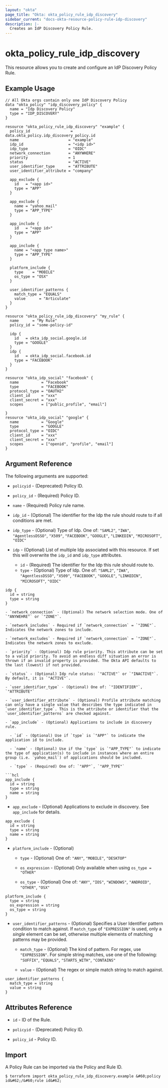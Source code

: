 ```yaml
---
layout: "okta"
page_title: "Okta: okta_policy_rule_idp_discovery"
sidebar_current: "docs-okta-resource-policy-rule-idp-discovery"
description: |-
  Creates an IdP Discovery Policy Rule.
---
```


# okta_policy_rule_idp_discovery

This resource allows you to create and configure an IdP Discovery Policy Rule.

## Example Usage

```hcl
// All Okta orgs contain only one IdP Discovery Policy
data "okta_policy" "idp_discovery_policy" {
  name = "Idp Discovery Policy"
  type = "IDP_DISCOVERY"
}

resource "okta_policy_rule_idp_discovery" "example" {
  policy_id                  = data.okta_policy.idp_discovery_policy.id
  name                      = "example"
  idp_id                    = "<idp id>"
  idp_type                  = "OIDC"
  network_connection        = "ANYWHERE"
  priority                  = 1
  status                    = "ACTIVE"
  user_identifier_type      = "ATTRIBUTE"
  user_identifier_attribute = "company"

  app_exclude {
    id   = "<app id>"
    type = "APP"
  }

  app_exclude {
    name = "yahoo_mail"
    type = "APP_TYPE"
  }

  app_include {
    id   = "<app id>"
    type = "APP"
  }

  app_include {
    name = "<app type name>"
    type = "APP_TYPE"
  }

  platform_include {
    type    = "MOBILE"
    os_type = "OSX"
  }

  user_identifier_patterns {
    match_type = "EQUALS"
    value      = "Articulate"
  }
}
```

```hcl
resource "okta_policy_rule_idp_discovery" "my_rule" {
  name      = "My Rule"
  policy_id = "some-policy-id"

  idp {
    id   = okta_idp_social.google.id
    type = "GOOGLE"
  }
  idp {
    id   = okta_idp_social.facebook.id
    type = "FACEBOOK"
  }
}

resource "okta_idp_social" "facebook" {
  name          = "Facebook"
  type          = "FACEBOOK"
  protocol_type = "OAUTH2"
  client_id     = "xxx"
  client_secret = "xxx"
  scopes        = ["public_profile", "email"]

}
resource "okta_idp_social" "google" {
  name          = "Google"
  type          = "GOOGLE"
  protocol_type = "OIDC"
  client_id     = "xxx"
  client_secret = "xxx"
  scopes        = ["openid", "profile", "email"]
}
```

## Argument Reference

The following arguments are supported:

- `policyid` - (Deprecated) Policy ID.

- `policy_id` - (Required) Policy ID.

- `name` - (Required) Policy rule name.

- `idp_id` - (Optional) The identifier for the Idp the rule should route to if all conditions are met.

- `idp_type` - (Optional) Type of Idp. One of: `"SAML2"`, `"IWA"`, `"AgentlessDSSO"`, `"X509"`, `"FACEBOOK"`, `"GOOGLE"`, `"LINKEDIN"`, `"MICROSOFT"`, `"OIDC"`

- `idp` - (Optional) List of multiple Idp associated with this resource. If set this will overwrite the `idp_id` and `idp_type` attributes.

  - `id` - (Required) The identifier for the Idp this rule should route to.
  - `type` - (Optional) Type of Idp. One of: `"SAML2"`, `"IWA"`, `"AgentlessDSSO"`, `"X509"`, `"FACEBOOK"`, `"GOOGLE"`, `"LINKEDIN"`, `"MICROSOFT"`, `"OIDC"`

````hcl
idp {
  id = string
  type = string
}

- `network_connection` - (Optional) The network selection mode. One of `"ANYWEHRE"` or `"ZONE"`.

- `network_includes` - Required if `network_connection` = `"ZONE"`. Indicates the network zones to include.

- `network_excludes` - Required if `network_connection` = `"ZONE"`. Indicates the network zones to exclude.

- `priority` - (Optional) Idp rule priority. This attribute can be set to a valid priority. To avoid an endless diff situation an error is thrown if an invalid property is provided. The Okta API defaults to the last (lowest) if not provided.

- `status` - (Optional) Idp rule status: `"ACTIVE"` or `"INACTIVE"`. By default, it is `"ACTIVE"`.

- `user_identifier_type` - (Optional) One of: `"IDENTIFIER"`, `"ATTRIBUTE"`

- `user_identifier_attribute` - (Optional) Profile attribute matching can only have a single value that describes the type indicated in `user_identifier_type`. This is the attribute or identifier that the `user_identifier_patterns` are checked against.

- `app_include` - (Optional) Applications to include in discovery rule.

  - `id` - (Optional) Use if `type` is `"APP"` to indicate the application id to include.

  - `name` - (Optional) Use if the `type` is `"APP_TYPE"` to indicate the type of application(s) to include in instances where an entire group (i.e. `yahoo_mail`) of applications should be included.

  - `type` - (Required) One of: `"APP"`, `"APP_TYPE"`

```hcl
app_include {
  id = string
  type = string
  name = string
}
````

- `app_exclude` - (Optional) Applications to exclude in discovery. See `app_include` for details.

```hcl
app_exclude {
  id = string
  type = string
  name = string
}
```

- `platform_include` - (Optional)

  - `type` - (Optional) One of: `"ANY"`, `"MOBILE"`, `"DESKTOP"`

  - `os_expression` - (Optional) Only available when using `os_type = "OTHER"`

  - `os_type` - (Optional) One of: `"ANY"`, `"IOS"`, `"WINDOWS"`, `"ANDROID"`, `"OTHER"`, `"OSX"`

```hcl
platform_include {
  type = string
  os_expression = string
  os_type = string
}
```

- `user_identifier_patterns` - (Optional) Specifies a User Identifier pattern condition to match against. If `match_type` of `"EXPRESSION"` is used, only a _single_ element can be set, otherwise multiple elements of matching patterns may be provided.

  - `match_type` - (Optional) The kind of pattern. For regex, use `"EXPRESSION"`. For simple string matches, use one of the following: `"SUFFIX"`, `"EQUALS"`, `"STARTS_WITH"`, `"CONTAINS"`

  - `value` - (Optional) The regex or simple match string to match against.

```hcl
user_identifier_patterns {
  match_type = string
  value = string
}
```

## Attributes Reference

- `id` - ID of the Rule.

- `policyid` - (Deprecated) Policy ID.
- `policy_id` - Policy ID.

## Import

A Policy Rule can be imported via the Policy and Rule ID.

```
$ terraform import okta_policy_rule_idp_discovery.example &#60;policy id&#62;/&#60;rule id&#62;
```
